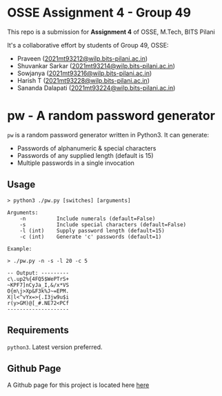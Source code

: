 # OSSE Assignment 4 - Group 49

This repo is a submission for **Assignment 4** of OSSE, M.Tech, BITS Pilani

It's a collaborative effort by students of Group 49, OSSE:

* Praveen (2021mt93212@wilp.bits-pilani.ac.in)
* Shuvankar Sarkar (2021mt93214@wilp.bits-pilani.ac.in)
* Sowjanya (2021mt93216@wilp.bits-pilani.ac.in)
* Harish T (2021mt93228@wilp.bits-pilani.ac.in)
* Sananda Dalapati (2021mt93224@wilp.bits-pilani.ac.in)



# pw - A random password generator

`pw` is a random password generator written in Python3. It can generate:
* Passwords of alphanumeric & special characters
* Passwords of any supplied length (default is 15)
* Multiple passwords in a single invocation


## Usage

```
> python3 ./pw.py [switches] [arguments]

Arguments:
    -n          Include numerals (default=False)
    -s          Include special characters (default=False)
    -l (int)    Supply password length (default=15)
    -c (int)    Generate 'c' passwords (default=1)

Example:

> ./pw.py -n -s -l 20 -c 5

-- Output: ---------
c\.up2%{4FQ5$WePTrS+
~KPF7]nCyJa_I,&/x*VS
O{m\j>Xp&F3k%J~=EPM.
X|l<^vYx=>{.I3jw9u$i
r(y>GM)@[_#.NE72<PCf
--------------------
```


## Requirements

`python3`. Latest version preferred.


## Github Page

A Github page for this project is located here [here](https://sonu041.github.io/Bits_OSSE_G49/)

